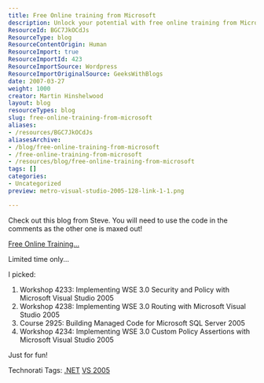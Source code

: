 ```yaml
---
title: Free Online training from Microsoft
description: Unlock your potential with free online training from Microsoft! Explore workshops and courses on Visual Studio 2005 and SQL Server 2005. Limited time only!
ResourceId: BGC7JkOCdJs
ResourceType: blog
ResourceContentOrigin: Human
ResourceImport: true
ResourceImportId: 423
ResourceImportSource: Wordpress
ResourceImportOriginalSource: GeeksWithBlogs
date: 2007-03-27
weight: 1000
creator: Martin Hinshelwood
layout: blog
resourceTypes: blog
slug: free-online-training-from-microsoft
aliases:
- /resources/BGC7JkOCdJs
aliasesArchive:
- /blog/free-online-training-from-microsoft
- /free-online-training-from-microsoft
- /resources/blog/free-online-training-from-microsoft
tags: []
categories:
- Uncategorized
preview: metro-visual-studio-2005-128-link-1-1.png

---
```

Check out this blog from Steve. You will need to use the code in the comments as the other one is maxed out!

[Free Online Training...](http://geekswithblogs.net/thesenator/archive/2007/03/26/109865.aspx)

Limited time only...

I picked:

1. Workshop 4233: Implementing WSE 3.0 Security and Policy with Microsoft Visual Studio 2005
2. Workshop 4238: Implementing WSE 3.0 Routing with Microsoft Visual Studio 2005
3. Course 2925: Building Managed Code for Microsoft SQL Server 2005
4. Workshop 4234: Implementing WSE 3.0 Custom Policy Assertions with Microsoft Visual Studio 2005

Just for fun!

Technorati Tags: [.NET](http://technorati.com/tags/.NET) [VS 2005](http://technorati.com/tags/VS+2005)
